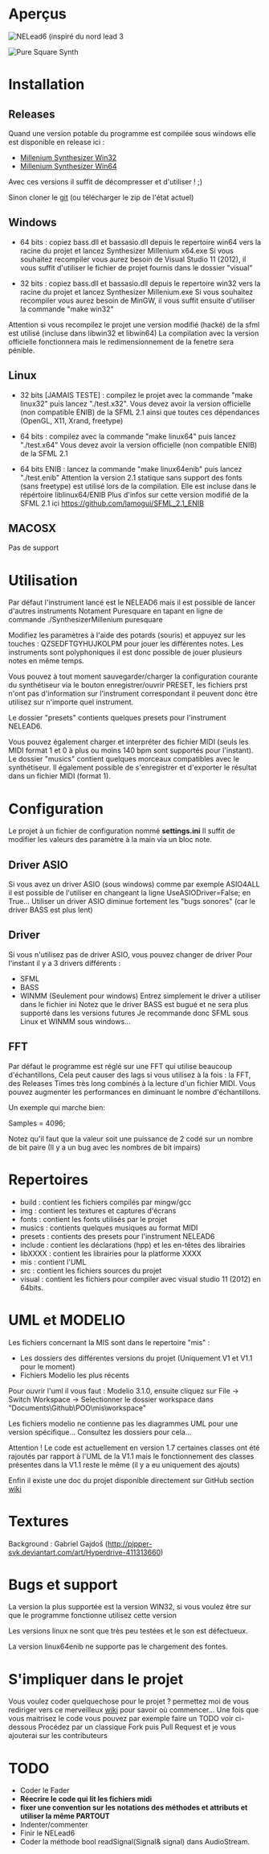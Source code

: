 Aperçus
=======

![](https://github.com/lamogui/Millenium-Synthesizer/raw/master/mis/img/NouvelleInterface.png "NELead6 (inspiré du nord lead 3")

![](https://github.com/lamogui/Millenium-Synthesizer/raw/master/mis/img/capture%20puresquare.png "Pure Square Synth")



Installation
============

Releases
-------
Quand une version potable du programme est compilée sous windows elle est disponible
en release ici :
 - [Millenium Synthesizer Win32](http://bdene666.site90.net/PRO_RELEASES/MiLLENiUM_SYNTH_WIN32.zip)
 - [Millenium Synthesizer Win64](http://bdene666.site90.net/PRO_RELEASES/MiLLENiUM_SYNTH_WIN64.zip)
 
 
Avec ces versions il suffit de décompresser et d'utiliser ! ;)

Sinon cloner le [git](https://github.com/lamogui/Millenium-Synthesizer)
(ou télécharger le zip de l'état actuel)

Windows
-------
 - 64 bits : copiez bass.dll et bassasio.dll depuis le repertoire win64 vers 
   la racine du projet et lancez Synthesizer Millenium x64.exe
   Si vous souhaitez recompiler vous aurez besoin de Visual Studio 11 (2012), 
   il vous suffit d'utiliser le fichier de projet fournis dans le dossier "visual"
   
 - 32 bits : copiez bass.dll et bassasio.dll depuis le repertoire win32 vers 
   la racine du projet et lancez Synthesizer Millenium.exe
   Si vous souhaitez recompiler vous aurez besoin de MinGW, il vous suffit 
   ensuite d'utiliser la commande "make win32"
   
Attention si vous recompilez le projet une version modifié (hacké) de la sfml est utilisé 
(incluse dans libwin32 et libwin64) La compilation avec la version officielle fonctionnera
mais le redimensionnement de la fenetre sera pénible.
   
Linux
-----

 - 32 bits [JAMAIS TESTE]  : compilez le projet avec la commande "make linux32" 
   puis lancez "./test.x32". Vous devez avoir la version officielle (non compatible ENIB)
   de la SFML 2.1 ainsi que toutes ces dépendances (OpenGL, X11, Xrand, freetype)
 
 - 64 bits : compilez avec la commande "make linux64" puis lancez "./test.x64" 
   Vous devez avoir la version officielle (non compatible ENIB) de la SFML 2.1 
   
 - 64 bits ENIB : lancez la commande "make linux64enib" puis lancez "./test.enib"
   Attention la version 2.1 statique sans support des fonts (sans freetype) est utilisé 
   lors de la compilation. Elle est incluse dans le répértoire liblinux64/ENIB 
   Plus d'infos sur cette version modifié de la SFML 2.1 ici https://github.com/lamogui/SFML_2.1_ENIB
   
 
MACOSX
------

 Pas de support
 
Utilisation
===========

Par défaut l'instrument lancé est le NELEAD6 mais il est possible de lancer d'autres instruments
Notament Puresquare en tapant en ligne de commande ./SynthesizerMillenium puresquare

Modifiez les paramètres à l'aide des potards (souris) et appuyez sur les touches : QZSEDFTGYHUJKOLPM 
pour jouer les différentes notes. Les instruments sont polyphoniques il est donc possible de jouer 
plusieurs notes en même temps.

Vous pouvez à tout moment sauvegarder/charger la configuration courante du synthétiseur via le bouton 
enregistrer/ouvrir PRESET, les fichiers prst n'ont pas d'information sur l'instrument correspondant
il peuvent donc être utilisez sur n'importe quel instrument.

Le dossier "presets" contients quelques presets pour l'instrument NELEAD6.

Vous pouvez également charger et interpréter des fichier MIDI (seuls les MIDI format 1 et 0 à 
plus ou moins 140 bpm sont supportés pour l'instant). Le dossier "musics" contient quelques
morceaux compatibles avec le synthétiseur.
Il également possible de s'enregistrer et d'exporter le résultat dans un fichier MIDI (format 1).

Configuration
=============

Le projet à un fichier de configuration nommé **settings.ini**
Il suffit de modifier les valeurs des paramètre à la main via un
bloc note.

Driver ASIO
-----------
Si vous avez un driver ASIO (sous windows) comme par exemple ASIO4ALL il est possible de l'utiliser
en changeant la ligne UseASIODriver=False; en True...
Utiliser un driver ASIO diminue fortement les "bugs sonores" (car le driver BASS est plus lent)


Driver
------
Si vous n'utilisez pas de driver ASIO, vous pouvez changer de driver
Pour l'instant il y a 3 drivers différents :
 - SFML 
 - BASS
 - WINMM (Seulement pour windows)
 Entrez simplement le driver a utiliser dans le fichier ini
 Notez que le driver BASS est bugué et ne sera plus supporté dans les 
 versions futures
 Je recommande donc SFML sous Linux et WINMM sous windows...

FFT 
---
Par défaut le programme est réglé sur une FFT qui utilise beaucoup d'échantillons, 
Cela peut causer des lags si vous utilisez à la fois : la FFT, des Releases Times très long
combinés à la lecture d'un fichier MIDI.
Vous pouvez augmenter les performances en diminuant le nombre d'échantillons.

Un exemple qui marche bien:

Samples = 4096;

Notez qu'il faut que la valeur soit une puissance de 2 codé sur un nombre de bit paire
(Il y a un bug avec les nombres de bit impairs)


Repertoires 
===========

 - build : contient les fichiers compilés par mingw/gcc
 - img : contient les textures et captures d'écrans
 - fonts : contient les fonts utilisés par le projet
 - musics : contients quelques musiques au format MIDI 
 - presets : contients des presets pour l'instrument NELEAD6
 - include : contient les déclarations (hpp) et les en-têtes des librairies
 - libXXXX : contient les librairies pour la platforme XXXX
 - mis : contient l'UML
 - src : contient les fichiers sources du projet
 - visual : contient les fichiers pour compiler avec visual studio 11 (2012) en 64bits.
 
 

UML et MODELIO
==============
Les fichiers concernant la MIS sont dans le repertoire "mis" :
 - Les dossiers des différentes versions du projet (Uniquement V1 et V1.1 pour le moment)
 - Fichiers Modelio les plus récents

Pour ouvrir l'uml il vous faut : Modelio 3.1.0, ensuite cliquez sur 
File -> Switch Workspace -> Selectionner le dossier workspace dans 
"Documents\Github\POO\mis\workspace"

Les fichiers modelio ne contienne pas les diagrammes UML pour une version spécifique... 
Consultez les dossiers pour cela...

Attention ! Le code est actuellement en version 1.7 certaines classes ont été rajoutés par 
rapport à l'UML de la V1.1 mais le fonctionnement des classes présentes dans la V1.1 reste 
le même (il y a eu uniquement des ajouts)

Enfin il existe une doc du projet disponible directement sur GitHub section [wiki](https://github.com/lamogui/Millenium-Synthesizer/wiki)



Textures
========

Background : Gabriel Gajdoš (http://pipper-svk.deviantart.com/art/Hyperdrive-411313660)


Bugs et support
===============

La version la plus supportée est la version WIN32, si vous voulez être sur que 
le programme fonctionne utilisez cette version

Les versions linux ne sont que très peu testées et le son est défectueux.

La version linux64enib ne supporte pas le chargement des fontes.


S'impliquer dans le projet
==========================

Vous voulez coder quelquechose pour le projet ? permettez moi de vous rediriger vers 
ce merveilleux [wiki](https://github.com/lamogui/Millenium-Synthesizer/wiki) pour savoir où commencer... Une fois que vous maitrisez le code 
vous pouvez par exemple faire un TODO voir ci-dessous
Procédez par un classique Fork puis Pull Request et je vous ajouterai sur les contributeurs



TODO
====

 - Coder le Fader
 - **Réecrire le code qui lit les fichiers midi**
 - **fixer une convention sur les notations des méthodes et attributs et utiliser la même PARTOUT**
 - Indenter/commenter 
 - Finir le NELead6 
 - Coder la méthode bool readSignal(Signal& signal) dans AudioStream.
